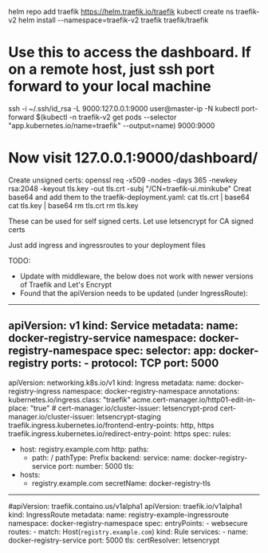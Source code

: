 helm repo add traefik https://helm.traefik.io/traefik
kubectl create ns traefik-v2
helm install --namespace=traefik-v2 traefik traefik/traefik

# Use this to access the dashboard. If on a remote host, just ssh port forward to your local machine
ssh -i ~/.ssh/id_rsa -L 9000:127.0.0.1:9000 user@master-ip -N
kubectl port-forward $(kubectl -n traefik-v2 get pods --selector "app.kubernetes.io/name=traefik" --output=name) 9000:9000
# Now visit 127.0.0.1:9000/dashboard/



Create unsigned certs:
    openssl req -x509 -nodes -days 365 -newkey rsa:2048 -keyout tls.key -out tls.crt -subj "/CN=traefik-ui.minikube"
Creat base64 and add them to the traefik-deployment.yaml:
    cat tls.crt | base64
    cat tls.key | base64
    rm tls.crt
    rm tls.key

These can be used for self signed certs. Let use letsencrypt for CA signed certs

Just add ingress and ingressroutes to your deployment files


TODO:
* Update with middleware, the below does not work with newer versions of Traefik and Let's Encrypt
* Found that the apiVersion needs to be updated (under IngressRoute):


---
apiVersion: v1
kind: Service
metadata:
  name: docker-registry-service
  namespace: docker-registry-namespace
spec:
  selector:
    app: docker-registry
  ports:
    - protocol: TCP
      port: 5000
---
apiVersion: networking.k8s.io/v1
kind: Ingress
metadata:
  name: docker-registry-ingress
  namespace: docker-registry-namespace
  annotations:
    kubernetes.io/ingress.class: "traefik"
    acme.cert-manager.io/http01-edit-in-place: "true"
    # cert-manager.io/cluster-issuer: letsencrypt-prod
    cert-manager.io/cluster-issuer: letsencrypt-staging
    traefik.ingress.kubernetes.io/frontend-entry-points: http, https
    traefik.ingress.kubernetes.io/redirect-entry-point: https
spec:
  rules:
  - host: registry.example.com
    http:
      paths:
      - path: /
        pathType: Prefix
        backend:
          service:
            name: docker-registry-service
            port:
              number: 5000
  tls:
  - hosts:
    - registry.example.com
    secretName: docker-registry-tls
---
#apiVersion: traefik.containo.us/v1alpha1
apiVersion: traefik.io/v1alpha1
kind: IngressRoute
metadata:
  name: registry-example-ingressroute
  namespace: docker-registry-namespace
spec:
  entryPoints:
    - websecure
  routes:
    - match: Host(`registry.example.com`)
      kind: Rule
      services:
        - name: docker-registry-service
          port: 5000
  tls:
    certResolver: letsencrypt

